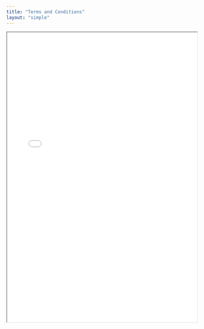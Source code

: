 ```yaml
---
title: "Terms and Conditions"
layout: "simple"
---
```


<script type="application/ld+json">
{
    "@context": "https://schema.org",
    "@type": "WebPage",
    "name": "Terms and Conditions",
    "url": "https://harikube.info/terms-conditions/",
    "description": "Review the terms and conditions governing the use of HariKube’s platform, services, and website.",
    "publisher": {
        "@type": "Organization",
        "name": "HariKube",
        "url": "https://harikube.info"
    }
}
</script>

<iframe id="tc_frame" src="/pages/terms-conditions-mail.html" style="width: 100%; height:768px;"></iframe>

<script type="text/javascript">
const iframe = document.getElementById('tc_frame');

iframe.onload = function() {
  const iframeDocument = iframe.contentDocument || iframe.contentWindow.document;
  const head = iframeDocument.head || iframeDocument.getElementsByTagName('head')[0];
  const style = iframeDocument.createElement('style');

  style.type = 'text/css';
  style.appendChild(iframeDocument.createTextNode(`
    .doc-content {
      max-width: 100% !important;
      padding: 0 !important;
    }
    td {
      width: 50% !important;
    }
  `));

  head.appendChild(style);
};
</script>